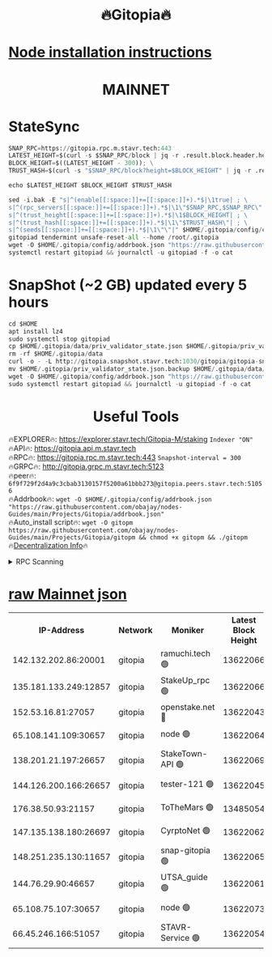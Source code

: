 <h1 align="center"> 🔥Gitopia🔥</h1>

[Node installation instructions](https://github.com/obajay/nodes-Guides/tree/main/Projects/Gitopia)
=

<h1 align="center"> MAINNET</h1>

# StateSync
```python
SNAP_RPC=https://gitopia.rpc.m.stavr.tech:443
LATEST_HEIGHT=$(curl -s $SNAP_RPC/block | jq -r .result.block.header.height); \
BLOCK_HEIGHT=$((LATEST_HEIGHT - 300)); \
TRUST_HASH=$(curl -s "$SNAP_RPC/block?height=$BLOCK_HEIGHT" | jq -r .result.block_id.hash)

echo $LATEST_HEIGHT $BLOCK_HEIGHT $TRUST_HASH

sed -i.bak -E "s|^(enable[[:space:]]+=[[:space:]]+).*$|\1true| ; \
s|^(rpc_servers[[:space:]]+=[[:space:]]+).*$|\1\"$SNAP_RPC,$SNAP_RPC\"| ; \
s|^(trust_height[[:space:]]+=[[:space:]]+).*$|\1$BLOCK_HEIGHT| ; \
s|^(trust_hash[[:space:]]+=[[:space:]]+).*$|\1\"$TRUST_HASH\"| ; \
s|^(seeds[[:space:]]+=[[:space:]]+).*$|\1\"\"|" $HOME/.gitopia/config/config.toml
gitopiad tendermint unsafe-reset-all --home /root/.gitopia
wget -O $HOME/.gitopia/config/addrbook.json "https://raw.githubusercontent.com/obajay/nodes-Guides/main/Projects/Gitopia/addrbook.json"
systemctl restart gitopiad && journalctl -u gitopiad -f -o cat
```
# SnapShot (~2 GB) updated every 5 hours
```python
cd $HOME
apt install lz4
sudo systemctl stop gitopiad
cp $HOME/.gitopia/data/priv_validator_state.json $HOME/.gitopia/priv_validator_state.json.backup
rm -rf $HOME/.gitopia/data
curl -o - -L http://gitopia.snapshot.stavr.tech:1030/gitopia/gitopia-snap.tar.lz4 | lz4 -c -d - | tar -x -C $HOME/.gitopia --strip-components 2
mv $HOME/.gitopia/priv_validator_state.json.backup $HOME/.gitopia/data/priv_validator_state.json
wget -O $HOME/.gitopia/config/addrbook.json "https://raw.githubusercontent.com/obajay/nodes-Guides/main/Projects/Gitopia/addrbook.json"
sudo systemctl restart gitopiad && journalctl -u gitopiad -f -o cat
```
 <h1 align="center"> Useful Tools</h1>

🔥EXPLORER🔥:      https://explorer.stavr.tech/Gitopia-M/staking  `Indexer "ON"` \
🔥API🔥: 			 		 https://gitopia.api.m.stavr.tech \
🔥RPC🔥:           https://gitopia.rpc.m.stavr.tech:443              `Snapshot-interval = 300` \
🔥GRPC🔥:          http://gitopia.grpc.m.stavr.tech:5123 \
🔥peer🔥:					 `6f9f729f2d4a9c3cbab3130157f5200a61bbb273@gitopia.peers.stavr.tech:51056` \
🔥Addrbook🔥:    ```wget -O $HOME/.gitopia/config/addrbook.json "https://raw.githubusercontent.com/obajay/nodes-Guides/main/Projects/Gitopia/addrbook.json"``` \
🔥Auto_install script🔥: ```wget -O gitopm https://raw.githubusercontent.com/obajay/nodes-Guides/main/Projects/Gitopia/gitopm && chmod +x gitopm && ./gitopm``` \
🔥[Decentralization Info](https://github.com/obajay/StateSync-snapshots/tree/main/Projects/Gitopia/Decentralization)🔥

<details>
<summary>RPC Scanning</summary>

<h2 align="center"> We scan nodes in real time every 4 hours. And we provide the final result of RPC endpoints.
We cannot influence the operation of these nodes in any way. </h2>


```python
If Voting Power is higher than 0 --> then the Node is a validator of the network and may be subject to attack and be a potential threat to the chain.
```
```python
We marked such validators with a red symbol
```

</details>

[raw Mainnet json](https://rpc-check.gitopm.stavr.tech/gitopm/rpc-gitopm-result.json)
=

<table><tr><th>IP-Address</th><th>Network</th><th>Moniker</th><th>Latest Block Height</th><th>Earliest Block Height</th><th>Catching Up</th><th>Tx Index</th><th>Voting Power</th><th>Scan Time</th></tr><tr><td>142.132.202.86:20001</td><td>gitopia</td><td>ramuchi.tech 🟢</td><td>13622066</td><td>6548337</td><td>False</td><td>on</td><td>0</td><td>2024-02-10T19:50:49.269737298UTC</td></tr><tr><td>135.181.133.249:12857</td><td>gitopia</td><td>StakeUp_rpc 🟢</td><td>13622066</td><td>8010001</td><td>False</td><td>on</td><td>0</td><td>2024-02-10T19:50:49.627154127UTC</td></tr><tr><td>152.53.16.81:27057</td><td>gitopia</td><td>openstake.net 🔴</td><td>13622043</td><td>10455001</td><td>False</td><td>off</td><td>43016</td><td>2024-02-10T19:50:11.477835647UTC</td></tr><tr><td>65.108.141.109:30657</td><td>gitopia</td><td>node 🟢</td><td>13622064</td><td>12299845</td><td>False</td><td>on</td><td>0</td><td>2024-02-10T19:50:46.622478772UTC</td></tr><tr><td>138.201.21.197:26657</td><td>gitopia</td><td>StakeTown-API 🟢</td><td>13622069</td><td>12733501</td><td>False</td><td>on</td><td>0</td><td>2024-02-10T19:50:54.136062232UTC</td></tr><tr><td>144.126.200.166:26657</td><td>gitopia</td><td>tester-121 🟢</td><td>13622045</td><td>12832814</td><td>False</td><td>off</td><td>0</td><td>2024-02-10T19:50:13.904786212UTC</td></tr><tr><td>176.38.50.93:21157</td><td>gitopia</td><td>ToTheMars 🟢</td><td>13485054</td><td>12883228</td><td>False</td><td>on</td><td>0</td><td>2024-02-10T19:50:14.275572308UTC</td></tr><tr><td>147.135.138.180:26697</td><td>gitopia</td><td>CyrptoNet 🟢</td><td>13622062</td><td>12883228</td><td>False</td><td>off</td><td>0</td><td>2024-02-10T19:50:42.103285703UTC</td></tr><tr><td>148.251.235.130:11657</td><td>gitopia</td><td>snap-gitopia 🟢</td><td>13622065</td><td>12908001</td><td>False</td><td>on</td><td>0</td><td>2024-02-10T19:50:46.868711859UTC</td></tr><tr><td>144.76.29.90:46657</td><td>gitopia</td><td>UTSA_guide 🟢</td><td>13622061</td><td>13035301</td><td>False</td><td>on</td><td>0</td><td>2024-02-10T19:50:41.783158077UTC</td></tr><tr><td>65.108.75.107:30657</td><td>gitopia</td><td>node 🟢</td><td>13622073</td><td>13189502</td><td>False</td><td>on</td><td>0</td><td>2024-02-10T19:51:00.661293967UTC</td></tr><tr><td>66.45.246.166:51057</td><td>gitopia</td><td>STAVR-Service 🟢</td><td>13622054</td><td>13613001</td><td>False</td><td>on</td><td>0</td><td>2024-02-10T19:50:29.227254119UTC</td></tr></table>

